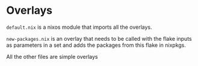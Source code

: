 # Overlays

`default.nix` is a nixos module that imports all the overlays.

`new-packages.nix` is an overlay that needs to be called with the flake
inputs as parameters in a set and adds the packages from this flake
in nixpkgs.

All the other files are simple overlays
